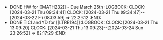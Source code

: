 - DONE HW for [[MATH232]] - Due March 25th
  :LOGBOOK:
  CLOCK: [2024-03-21 Thu 09:34:41]
  CLOCK: [2024-03-21 Thu 09:34:47]--[2024-03-22 Fri 08:03:59] =>  22:29:12
  :END:
- DONE TICI and YD for [[LTRE194]]
  :LOGBOOK:
  CLOCK: [2024-03-21 Thu 13:09:20]
  CLOCK: [2024-03-21 Thu 13:09:23]--[2024-03-24 Sun 23:26:52] =>  82:17:29
  :END: